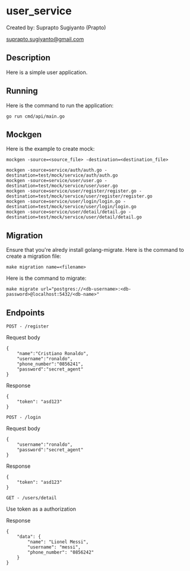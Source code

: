 # user_service

Created by:
Suprapto Sugiyanto (Prapto)

suprapto.sugiyanto@gmail.com

## Description

Here is a simple user application.

## Running

Here is the command to run the application:

```
go run cmd/api/main.go
```

## Mockgen

Here is the example to create mock:

```
mockgen -source=<source_file> -destination=<destination_file>

mockgen -source=service/auth/auth.go -destination=test/mock/service/auth/auth.go
mockgen -source=service/user/user.go -destination=test/mock/service/user/user.go
mockgen -source=service/user/register/register.go -destination=test/mock/service/user/register/register.go
mockgen -source=service/user/login/login.go -destination=test/mock/service/user/login/login.go
mockgen -source=service/user/detail/detail.go -destination=test/mock/service/user/detail/detail.go
```

## Migration

Ensure that you're alredy install golang-migrate.
Here is the command to create a migration file:

```
make migration name=<filename>
```

Here is the command to migrate:

```
make migrate url="postgres://<db-username>:<db-password>@localhost:5432/<db-name>"
```

## Endpoints

```
POST - /register
```

Request body

```
{
    "name":"Cristiano Ronaldo",
    "username":"ronaldo",
    "phone_number":"0856241",
    "password":"secret_agent"
}
```

Response

```
{
    "token": "asd123"
}
```

```
POST - /login
```

Request body

```
{
    "username":"ronaldo",
    "password":"secret_agent"
}
```

Response

```
{
    "token": "asd123"
}
```

```
GET - /users/detail
```

Use token as a authorization

Response

```
{
    "data": {
        "name": "Lionel Messi",
        "username": "messi",
        "phone_number": "0856242"
    }
}
```
